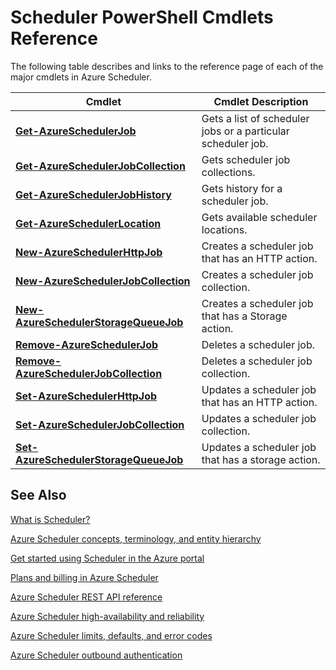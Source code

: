 <properties
 pageTitle="Scheduler PowerShell Cmdlets Reference"
 description="Scheduler PowerShell Cmdlets Reference"
 services="scheduler"
 documentationCenter=".NET"
 authors="krisragh"
 manager="dwrede"
 editor=""/>
<tags
 ms.service="scheduler"
 ms.workload="infrastructure-services"
 ms.tgt_pltfrm="na"
 ms.devlang="dotnet"
 ms.topic="article"
 ms.date="03/09/2016"
 ms.author="krisragh"/>

# Scheduler PowerShell Cmdlets Reference

The following table describes and links to the reference page of each of the major cmdlets in Azure Scheduler.

|Cmdlet|Cmdlet Description|
|---|---|
|**[Get-AzureSchedulerJob](https://msdn.microsoft.com/library/azure/dn722516.aspx)**|Gets a list of scheduler jobs or a particular scheduler job.|
|**[Get-AzureSchedulerJobCollection](https://msdn.microsoft.com/library/azure/dn722471.aspx)**|Gets scheduler job collections.|
|**[Get-AzureSchedulerJobHistory](https://msdn.microsoft.com/library/azure/dn722514.aspx)**|Gets history for a scheduler job.|
|**[Get-AzureSchedulerLocation](https://msdn.microsoft.com/library/azure/dn722505.aspx)**|Gets available scheduler locations.|
|**[New-AzureSchedulerHttpJob](https://msdn.microsoft.com/library/azure/dn722492.aspx)**|Creates a scheduler job that has an HTTP action.|
|**[New-AzureSchedulerJobCollection](https://msdn.microsoft.com/library/azure/dn759640.aspx)**|Creates a scheduler job collection.|
|**[New-AzureSchedulerStorageQueueJob](https://msdn.microsoft.com/library/azure/dn722518.aspx)**|Creates a scheduler job that has a Storage action.|
|**[Remove-AzureSchedulerJob](https://msdn.microsoft.com/library/azure/dn722477.aspx)**|Deletes a scheduler job.|
|**[Remove-AzureSchedulerJobCollection](https://msdn.microsoft.com/library/azure/dn722530.aspx)**|Deletes a scheduler job collection.|
|**[Set-AzureSchedulerHttpJob](https://msdn.microsoft.com/library/azure/dn722474.aspx)**|Updates a scheduler job that has an HTTP action.|
|**[Set-AzureSchedulerJobCollection](https://msdn.microsoft.com/library/azure/dn759626.aspx)**|Updates a scheduler job collection.|
|**[Set-AzureSchedulerStorageQueueJob](https://msdn.microsoft.com/library/azure/dn722476.aspx)**|Updates a scheduler job that has a storage action.|


## See Also


 [What is Scheduler?](scheduler-intro.md)

 [Azure Scheduler concepts, terminology, and entity hierarchy](scheduler-concepts-terms.md)

 [Get started using Scheduler in the Azure portal](scheduler-get-started-portal.md)

 [Plans and billing in Azure Scheduler](scheduler-plans-billing.md)

 [Azure Scheduler REST API reference](https://msdn.microsoft.com/library/mt629143)

 [Azure Scheduler high-availability and reliability](scheduler-high-availability-reliability.md)

 [Azure Scheduler limits, defaults, and error codes](scheduler-limits-defaults-errors.md)

 [Azure Scheduler outbound authentication](scheduler-outbound-authentication.md)
